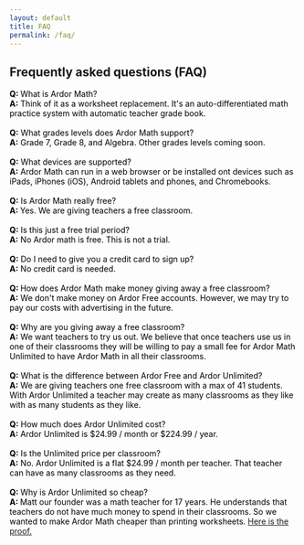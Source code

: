 ```yaml
---
layout: default
title: FAQ
permalink: /faq/
---
```

<!-- FAQ This list was made in MailChimp. It's ugly code. sorry. :( 
================================================== -->
<article id="help" class="contact-container" >
    <h2>Frequently asked questions (FAQ)</h2>
    <span style="font-size:14px"><span style="color:#000000"><strong>Q: </strong>What is Ardor Math?<br />
    <strong>A:</strong> Think of it as a worksheet replacement. It&#39;s an auto-differentiated math practice system with automatic teacher grade book.&nbsp;<br />
    <br />
    <strong>Q:</strong> What grades levels does Ardor Math support?&nbsp;<br />
    <strong>A:</strong> Grade 7, Grade 8, and Algebra. Other grades levels coming soon.<br />
    <br />
    <strong>Q:</strong> What devices are supported?&nbsp;<br />
    <strong>A:</strong> Ardor Math can run in a web browser or be installed ont devices such as iPads, iPhones (iOS), Android tablets and phones, and Chromebooks.<br />
    <br />
    <strong>Q:</strong> Is Ardor Math really free?&nbsp;<br />
    <strong>A: </strong>Yes. We are giving teachers a free classroom.&nbsp;<br />
    <br />
    <strong>Q:</strong> Is this just a free trial period?<br />
    <strong>A:</strong> No Ardor math is free. This is not a trial.<br />
    <br />
    <strong>Q:</strong> Do I need to give you a credit card to sign up?<br />
    <strong>A:</strong> No credit card is needed.&nbsp;<br />
    <br />
    <strong>Q: </strong>How does Ardor Math make money giving away a free classroom?&nbsp;<br />
    <strong>A:</strong> We don&#39;t make money on Ardor Free accounts. However, we may try to pay our costs with advertising in the future.&nbsp;<br />
    <br />
    <strong>Q:</strong> Why are you giving away a free classroom?<br />
    <strong>A:</strong> We want teachers to try us out. We believe that once teachers use us in one of their classrooms they will be willing to pay a small fee for Ardor Math Unlimited to have Ardor Math in all their classrooms.<br />
    <br />
    <strong>Q:</strong> What is the difference between Ardor Free and Ardor Unlimited?<br />
    <strong>A:</strong> We are giving teachers one free classroom with a max of 41 students. With Ardor Unlimited a teacher may create as many classrooms as they like with as many students as they like.&nbsp;<br />
    <br />
    <strong>Q:</strong> How much does Ardor Unlimited cost?&nbsp;<br />
    <strong>A:</strong> Ardor Unlimited is $24.99 / month or $224.99 / year.&nbsp;<br />
    <br />
    <strong>Q:</strong> Is the Unlimited price per classroom?<br />
    <strong>A:</strong> No. Ardor Unlimited is a flat $24.99 / month per teacher. That teacher can have as many classrooms as they need.<br />
    <br />
    <strong>Q: </strong>Why is Ardor Unlimited so cheap?<br />
    <strong>A: </strong>Matt our founder was a math teacher for 17 years. He understands that teachers do not have much money to spend in their classrooms. So we wanted to make Ardor Math cheaper than printing worksheets. </span><a href="https://medium.com/@matthew_thornton/math-classrooms-deep-six-the-worksheet-96354979843" target="_blank">Here is the proof.</a><span style="color:#000000">&nbsp;</span></span>
</article>

